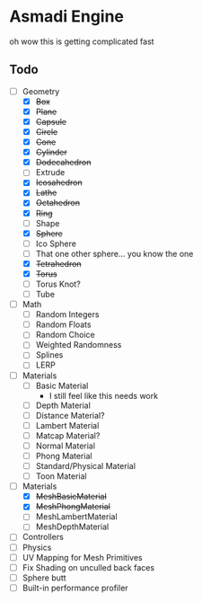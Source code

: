 # Asmadi Engine

oh wow this is getting complicated fast

## Todo
- [ ] Geometry
    - [X] ~~Box~~
    - [X] ~~Plane~~
    - [X] ~~Capsule~~
    - [X] ~~Circle~~
    - [X] ~~Cone~~
    - [X] ~~Cylinder~~
    - [X] ~~Dodecahedron~~
    - [ ] Extrude
    - [X] ~~Icosahedron~~
    - [X] ~~Lathe~~
    - [X] ~~Octahedron~~
    - [X] ~~Ring~~
    - [ ] Shape
    - [X] ~~Sphere~~
    - [ ] Ico Sphere
    - [ ] That one other sphere... you know the one
    - [X] ~~Tetrahedron~~
    - [X] ~~Torus~~
    - [ ] Torus Knot?
    - [ ] Tube
- [ ] Math
    - [ ] Random Integers
    - [ ] Random Floats
    - [ ] Random Choice
    - [ ] Weighted Randomness
    - [ ] Splines
    - [ ] LERP
- [ ] Materials
    - [ ] Basic Material
        - I still feel like this needs work
    - [ ] Depth Material
    - [ ] Distance Material?
    - [ ] Lambert Material
    - [ ] Matcap Material?
    - [ ] Normal Material
    - [ ] Phong Material
    - [ ] Standard/Physical Material
    - [ ] Toon Material
- [ ] Materials
    - [X] ~~MeshBasicMaterial~~
    - [X] ~~MeshPhongMaterial~~
    - [ ] MeshLambertMaterial
    - [ ] MeshDepthMaterial
- [ ] Controllers
- [ ] Physics
- [ ] UV Mapping for Mesh Primitives
- [ ] Fix Shading on unculled back faces
- [ ] Sphere butt
- [ ] Built-in performance profiler